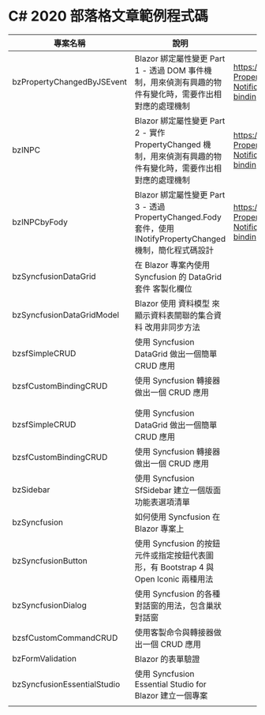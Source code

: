 # C# 2020 部落格文章範例程式碼

|專案名稱|說明|部落格網址|
|-|-|-|
|bzPropertyChangedByJSEvent|Blazor 綁定屬性變更 Part 1 - 透過 DOM 事件機制，用來偵測有興趣的物件有變化時，需要作出相對應的處理機制|https://csharpkh.blogspot.com/2020/04/Blazor-PropertyChanged-Property-Changed-Notification-DOM-Event-oninput-data-binding.html|
|bzINPC|Blazor 綁定屬性變更 Part 2 - 實作 PropertyChanged 機制，用來偵測有興趣的物件有變化時，需要作出相對應的處理機制|https://csharpkh.blogspot.com/2020/04/Blazor-PropertyChanged-Property-Changed-Notification-INotifyPropertyChanged-data-binding.html|
|bzINPCbyFody|Blazor 綁定屬性變更 Part 3 - 透過 PropertyChanged.Fody 套件，使用 INotifyPropertyChanged 機制，簡化程式碼設計|https://csharpkh.blogspot.com/2020/04/Blazor-PropertyChanged-Fody-Property-Changed-Notification-INotifyPropertyChanged-data-binding.html|
|bzSyncfusionDataGrid|在 Blazor 專案內使用 Syncfusion 的 DataGrid 套件 客製化欄位||
|bzSyncfusionDataGridModel|Blazor 使用 資料模型 來顯示資料表關聯的集合資料 改用非同步方法||
|bzsfSimpleCRUD|使用 Syncfusion DataGrid 做出一個簡單 CRUD 應用||
|bzsfCustomBindingCRUD|使用 Syncfusion 轉接器做出一個 CRUD 應用||
||||
||||
|bzsfSimpleCRUD|使用 Syncfusion DataGrid 做出一個簡單 CRUD 應用||
|bzsfCustomBindingCRUD|使用 Syncfusion 轉接器做出一個 CRUD 應用||
|bzSidebar|使用 Syncfusion SfSidebar 建立一個版面功能表選項清單||
|bzSyncfusion|如何使用 Syncfusion 在 Blazor 專案上||
|bzSyncfusionButton|使用 Syncfusion 的按鈕元件或指定按鈕代表圖形，有 Bootstrap 4 與 Open Iconic 兩種用法||
|bzSyncfusionDialog|使用 Syncfusion 的各種對話窗的用法，包含巢狀對話窗||
|bzsfCustomCommandCRUD|使用客製命令與轉接器做出一個 CRUD 應用||
|bzFormValidation|Blazor 的表單驗證||
|bzSyncfusionEssentialStudio|使用 Syncfusion Essential Studio for Blazor 建立一個專案||
||||

